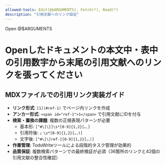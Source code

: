 ```yaml
---
allowed-tools: Edit(@$ARGUMENTS), Fetch(*), Read(*)
description: "引用文献へのリンク設定"
---
```


Open @$ARGUMENTS

# Openしたドキュメントの本文中・表中の引用数宇から末尾の引用文献へのリンクを張ってください

## MDXファイルでの引用リンク実装ガイド
- **リンク形式**: `[1](#ref-1)` でページ内リンクを作成
- **アンカー形式**: `<span id="ref-1">1</span>` で引用文献にIDを付与
- **検索・置換の課題**: 複数の正規表現パターンが必要
  - 基本形: `[^#\[\]]\s*[0-9]{1,2}[。、]`
  - 引用符後: `」\s*[0-9]{1,2}[。、)]`
  - 文字後: `[^#\[\]ref-][0-9]{1,2}[。、）]`
- **作業管理**: TodoWriteツールによる段階的タスク管理が効果的
- **品質保証**: 複数検索パターンでの最終検証が必須（36箇所のリンクと42個の引用文献の整合性確認）
